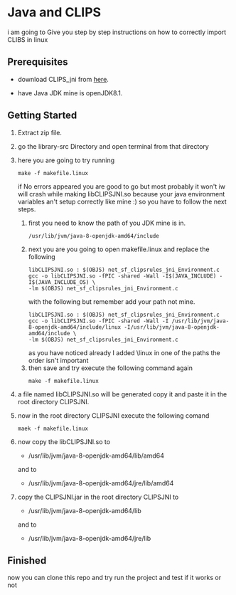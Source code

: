 # Java and CLIPS 

i am going to Give you step by step instructions on how to correctly import CLIBS in linux 

## Prerequisites
* download CLIPS_jni from [here](https://sourceforge.net/projects/clipsrules/files/CLIPS/6.30/clips_jni_050.zip/download).

* have Java JDK mine is openJDK8.1.

## Getting Started 
1. Extract zip file.
2. go the library-src Directory and open terminal from that directory 
3. here you are going to try running 
    ```
    make -f makefile.linux
    ```
    if No errors appeared you are good to go but most probably it won't iw will crash while making libCLIPSJNI.so  because your java environment variables an't setup correctly like mine :) so you have to follow the next steps.
    1. first you need to know the path of you JDK mine      is in.
        ```
        /usr/lib/jvm/java-8-openjdk-amd64/include
        ```
    2. next you are you going to open makefile.linux and replace the following 
        ```
        libCLIPSJNI.so : $(OBJS) net_sf_clipsrules_jni_Environment.c
	    gcc -o libCLIPSJNI.so -fPIC -shared -Wall -I$(JAVA_INCLUDE) -I$(JAVA_INCLUDE_OS) \
		-lm $(OBJS) net_sf_clipsrules_jni_Environment.c
        ```
        with the following but remember add your path not mine.
        ```
        libCLIPSJNI.so : $(OBJS) net_sf_clipsrules_jni_Environment.c
	    gcc -o libCLIPSJNI.so -fPIC -shared -Wall -I /usr/lib/jvm/java-8-openjdk-amd64/include/linux -I/usr/lib/jvm/java-8-openjdk-amd64/include \
		-lm $(OBJS) net_sf_clipsrules_jni_Environment.c
        ```
        as you have noticed already I added \linux in one of the paths the order isn't important
    3. then save and try execute the following command again 
        ```
        make -f makefile.linux
        ```
4. a file named libCLIPSJNI.so will be generated copy it and paste it in the root directory CLIPSJNI.

5. now in the root directory CLIPSJNI execute the following comand 
    ```
    maek -f makefile.linux
    ```
6. now copy the libCLIPSJNI.so to 
    * /usr/lib/jvm/java-8-openjdk-amd64/lib/amd64

    and to 
    * /usr/lib/jvm/java-8-openjdk-amd64/jre/lib/amd64

7. copy the CLIPSJNI.jar in the root directory CLIPSJNI to 
    * /usr/lib/jvm/java-8-openjdk-amd64/lib

    and to 
    * /usr/lib/jvm/java-8-openjdk-amd64/jre/lib

## Finished
now you can clone this repo and try run the project and test if it works or not 




